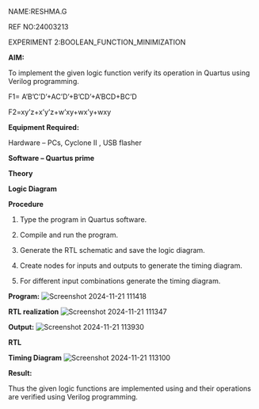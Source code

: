 NAME:RESHMA.G

REF NO:24003213

EXPERIMENT 2:BOOLEAN_FUNCTION_MINIMIZATION

**AIM:**

To implement the given logic function verify its operation in Quartus using Verilog programming.

F1= A’B’C’D’+AC’D’+B’CD’+A’BCD+BC’D 

F2=xy’z+x’y’z+w’xy+wx’y+wxy

**Equipment Required:**

Hardware – PCs, Cyclone II , USB flasher

**Software – Quartus prime**

**Theory**

**Logic Diagram**

**Procedure**

1.	Type the program in Quartus software.

2.	Compile and run the program.

3.	Generate the RTL schematic and save the logic diagram.

4.	Create nodes for inputs and outputs to generate the timing diagram.

5.	For different input combinations generate the timing diagram.


**Program:**
![Screenshot 2024-11-21 111418](https://github.com/user-attachments/assets/a77eb7b1-7601-4d55-bf9e-9c12082366eb)



**RTL realization**
![Screenshot 2024-11-21 111347](https://github.com/user-attachments/assets/f21fc5b7-97fb-493d-81a6-1d3738823148)


**Output:**
![Screenshot 2024-11-21 113930](https://github.com/user-attachments/assets/0b79afb8-1b82-4141-a6eb-d01a7600d307)


**RTL**

**Timing Diagram**
![Screenshot 2024-11-21 113100](https://github.com/user-attachments/assets/c2083472-5053-4dfe-b808-ae9ef7099758)


**Result:**

Thus the given logic functions are implemented using and their operations are verified using Verilog programming.

